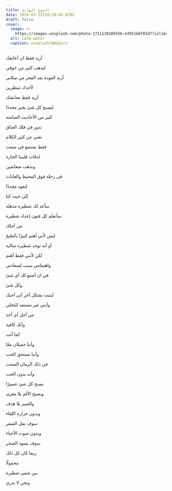 ```yaml
---
title: الموج الهادئ
date: 2024-03-22T20:20:45.070Z
draft: false
cover:
  image: >-
    https://images.unsplash.com/photo-1711139105556-e3951b6f83d7?ixlib=rb-4.0.3&q=85&fm=jpg&crop=entropy&cs=srgb&w=640
  alt: Calm water
  caption: unsplash/@mdysrx
---
```


أريد فقط ان أعانقك

ليذهب كثير من خوفي

أريد العودة بعد الفجر من صلاتي

لأجدك تنتظرين

أريد فقط معانقتك

ليصبح كل شئ بخير مجددًا

كثير من الأحاديث الصامتة

تدور في فلك العناق

تغني عن كثير الكلام

فقط نستمع في صمت

لدقات قلبينا الحارة

ونذهب متعانقين

في رحلة فوق المحيط والغابات

لنعود مجددًا

إلى حيث كنا

سأعد لك شطيرة مذهلة

سأتعلم كل فنون إعداد شطيرة

من أجلك

ليس لأني أهتم كثيرًا بالطبخ

أو أنه توجد شطيرة مثالية

لكن لأنني فقط أهتم

واهتمامي سبب لسعادتي

في ان أصنع لك أي شئ

وكل شئ

ليثبت بشكل آخر أني أحبك

وأنني غير مستعد للتخلي

من أجل أي أحد

وأنك كافية

كما أنت

وأننا جميلان معًا

وأننا نستحق الحب

في ذلك الزمان الصعب

وأنه بدون الحب

يصبح كل شئ عسيرًا

ويصبح الألم بلا مغزى

والصبر بلا هدف

وبدون حرارة اللقاء

سوف نمل السفر

وبدون صوت الأحباء

سوف يسود الضجر

ربما كان كل ذلك

محمولًا

بين شقي شطيرة

ونحن لا ندري
